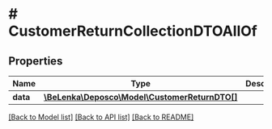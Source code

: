 # # CustomerReturnCollectionDTOAllOf

## Properties

Name | Type | Description | Notes
------------ | ------------- | ------------- | -------------
**data** | [**\BeLenka\Deposco\Model\CustomerReturnDTO[]**](CustomerReturnDTO.md) |  | [optional]

[[Back to Model list]](../../README.md#models) [[Back to API list]](../../README.md#endpoints) [[Back to README]](../../README.md)
